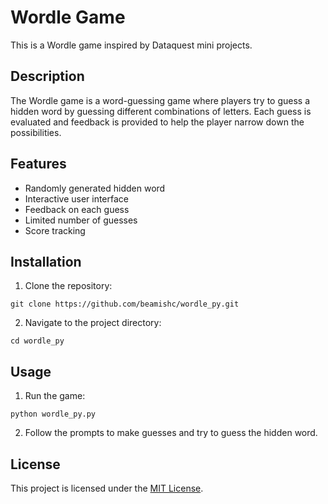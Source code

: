 # Wordle Game

This is a Wordle game inspired by Dataquest mini projects.

## Description

The Wordle game is a word-guessing game where players try to guess a hidden word by guessing different combinations of letters. Each guess is evaluated and feedback is provided to help the player narrow down the possibilities.

## Features

- Randomly generated hidden word
- Interactive user interface
- Feedback on each guess
- Limited number of guesses
- Score tracking

## Installation

1. Clone the repository:

  ```shell
  git clone https://github.com/beamishc/wordle_py.git
  ```

2. Navigate to the project directory:

  ```shell
  cd wordle_py
  ```

## Usage

1. Run the game:

  ```shell
  python wordle_py.py
  ```

2. Follow the prompts to make guesses and try to guess the hidden word.

## License

This project is licensed under the [MIT License](LICENSE).
